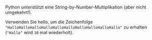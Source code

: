 Python unterstützt eine
String-by-Number-Multiplikation
(aber nicht umgekehrt!).

Verwenden Sie hello,
um die Zeichenfolge `"HalloHalloHalloHalloHalloHalloHalloHalloHalloHallo"`
zu erhalten
(`"Hallo"` wird `10` mal wiederholt).
